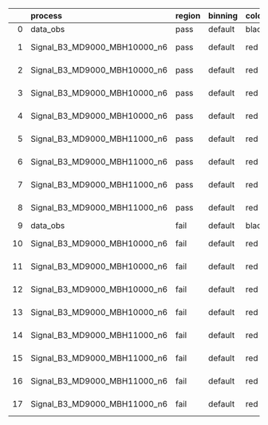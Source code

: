 |    | process                      | region   | binning   | color   | process_type   |   scale | variation   | source_filename                                                       | source_histname    | alias                        | title     |   combine_idx |     lnN |   shapes | syst_type   | direction   | variation_alias   |
|---:|:-----------------------------|:---------|:----------|:--------|:---------------|--------:|:------------|:----------------------------------------------------------------------|:-------------------|:-----------------------------|:----------|--------------:|--------:|---------:|:------------|:------------|:------------------|
|  0 | data_obs                     | pass     | default   | black   | DATA           |       1 | nominal     | ./histograms_for_2DAlphabet_v18//BH_Data.root                         | hpass              | Data                         | Data      |           nan | nan     |      nan | nan         | nan         | nan               |
|  1 | Signal_B3_MD9000_MBH10000_n6 | pass     | default   | red     | SIGNAL         |       1 | lumi        | ./histograms_for_2DAlphabet_v18//BH_Signal_B3_MD9000_MBH10000_n6.root | hpass              | Signal_B3_MD9000_MBH10000_n6 | BH signal |           nan |   1.016 |      nan | lnN         | nan         | nan               |
|  2 | Signal_B3_MD9000_MBH10000_n6 | pass     | default   | red     | SIGNAL         |       1 | SVM         | ./histograms_for_2DAlphabet_v18//BH_Signal_B3_MD9000_MBH10000_n6.root | hpass_SVMsyst_up   | Signal_B3_MD9000_MBH10000_n6 | BH signal |           nan | nan     |        1 | shapes      | Up          | SVMsyst           |
|  3 | Signal_B3_MD9000_MBH10000_n6 | pass     | default   | red     | SIGNAL         |       1 | SVM         | ./histograms_for_2DAlphabet_v18//BH_Signal_B3_MD9000_MBH10000_n6.root | hpass_SVMsyst_down | Signal_B3_MD9000_MBH10000_n6 | BH signal |           nan | nan     |        1 | shapes      | Down        | SVMsyst           |
|  4 | Signal_B3_MD9000_MBH10000_n6 | pass     | default   | red     | SIGNAL         |       1 | nominal     | ./histograms_for_2DAlphabet_v18//BH_Signal_B3_MD9000_MBH10000_n6.root | hpass              | Signal_B3_MD9000_MBH10000_n6 | BH signal |           nan | nan     |      nan | nan         | nan         | nan               |
|  5 | Signal_B3_MD9000_MBH11000_n6 | pass     | default   | red     | SIGNAL         |       1 | lumi        | ./histograms_for_2DAlphabet_v18//BH_Signal_B3_MD9000_MBH11000_n6.root | hpass              | Signal_B3_MD9000_MBH11000_n6 | BH signal |           nan |   1.016 |      nan | lnN         | nan         | nan               |
|  6 | Signal_B3_MD9000_MBH11000_n6 | pass     | default   | red     | SIGNAL         |       1 | SVM         | ./histograms_for_2DAlphabet_v18//BH_Signal_B3_MD9000_MBH11000_n6.root | hpass_SVMsyst_up   | Signal_B3_MD9000_MBH11000_n6 | BH signal |           nan | nan     |        1 | shapes      | Up          | SVMsyst           |
|  7 | Signal_B3_MD9000_MBH11000_n6 | pass     | default   | red     | SIGNAL         |       1 | SVM         | ./histograms_for_2DAlphabet_v18//BH_Signal_B3_MD9000_MBH11000_n6.root | hpass_SVMsyst_down | Signal_B3_MD9000_MBH11000_n6 | BH signal |           nan | nan     |        1 | shapes      | Down        | SVMsyst           |
|  8 | Signal_B3_MD9000_MBH11000_n6 | pass     | default   | red     | SIGNAL         |       1 | nominal     | ./histograms_for_2DAlphabet_v18//BH_Signal_B3_MD9000_MBH11000_n6.root | hpass              | Signal_B3_MD9000_MBH11000_n6 | BH signal |           nan | nan     |      nan | nan         | nan         | nan               |
|  9 | data_obs                     | fail     | default   | black   | DATA           |       1 | nominal     | ./histograms_for_2DAlphabet_v18//BH_Data.root                         | hfail              | Data                         | Data      |           nan | nan     |      nan | nan         | nan         | nan               |
| 10 | Signal_B3_MD9000_MBH10000_n6 | fail     | default   | red     | SIGNAL         |       1 | lumi        | ./histograms_for_2DAlphabet_v18//BH_Signal_B3_MD9000_MBH10000_n6.root | hfail              | Signal_B3_MD9000_MBH10000_n6 | BH signal |           nan |   1.016 |      nan | lnN         | nan         | nan               |
| 11 | Signal_B3_MD9000_MBH10000_n6 | fail     | default   | red     | SIGNAL         |       1 | SVM         | ./histograms_for_2DAlphabet_v18//BH_Signal_B3_MD9000_MBH10000_n6.root | hfail_SVMsyst_up   | Signal_B3_MD9000_MBH10000_n6 | BH signal |           nan | nan     |        1 | shapes      | Up          | SVMsyst           |
| 12 | Signal_B3_MD9000_MBH10000_n6 | fail     | default   | red     | SIGNAL         |       1 | SVM         | ./histograms_for_2DAlphabet_v18//BH_Signal_B3_MD9000_MBH10000_n6.root | hfail_SVMsyst_down | Signal_B3_MD9000_MBH10000_n6 | BH signal |           nan | nan     |        1 | shapes      | Down        | SVMsyst           |
| 13 | Signal_B3_MD9000_MBH10000_n6 | fail     | default   | red     | SIGNAL         |       1 | nominal     | ./histograms_for_2DAlphabet_v18//BH_Signal_B3_MD9000_MBH10000_n6.root | hfail              | Signal_B3_MD9000_MBH10000_n6 | BH signal |           nan | nan     |      nan | nan         | nan         | nan               |
| 14 | Signal_B3_MD9000_MBH11000_n6 | fail     | default   | red     | SIGNAL         |       1 | lumi        | ./histograms_for_2DAlphabet_v18//BH_Signal_B3_MD9000_MBH11000_n6.root | hfail              | Signal_B3_MD9000_MBH11000_n6 | BH signal |           nan |   1.016 |      nan | lnN         | nan         | nan               |
| 15 | Signal_B3_MD9000_MBH11000_n6 | fail     | default   | red     | SIGNAL         |       1 | SVM         | ./histograms_for_2DAlphabet_v18//BH_Signal_B3_MD9000_MBH11000_n6.root | hfail_SVMsyst_up   | Signal_B3_MD9000_MBH11000_n6 | BH signal |           nan | nan     |        1 | shapes      | Up          | SVMsyst           |
| 16 | Signal_B3_MD9000_MBH11000_n6 | fail     | default   | red     | SIGNAL         |       1 | SVM         | ./histograms_for_2DAlphabet_v18//BH_Signal_B3_MD9000_MBH11000_n6.root | hfail_SVMsyst_down | Signal_B3_MD9000_MBH11000_n6 | BH signal |           nan | nan     |        1 | shapes      | Down        | SVMsyst           |
| 17 | Signal_B3_MD9000_MBH11000_n6 | fail     | default   | red     | SIGNAL         |       1 | nominal     | ./histograms_for_2DAlphabet_v18//BH_Signal_B3_MD9000_MBH11000_n6.root | hfail              | Signal_B3_MD9000_MBH11000_n6 | BH signal |           nan | nan     |      nan | nan         | nan         | nan               |